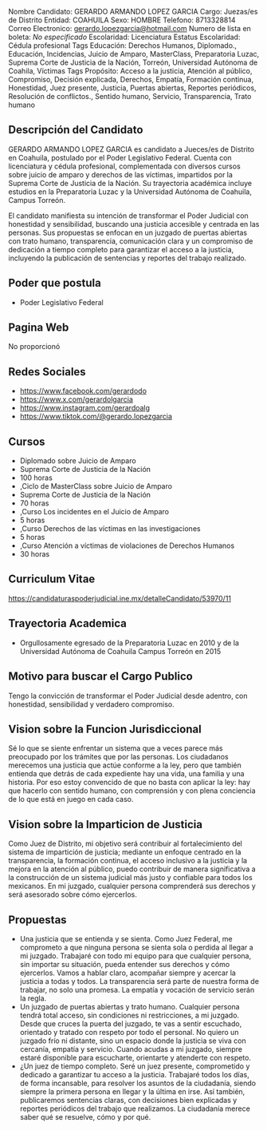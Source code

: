 Nombre Candidato: GERARDO ARMANDO LOPEZ GARCIA
Cargo: Juezas/es de Distrito
Entidad: COAHUILA
Sexo: HOMBRE
Telefono: 8713328814
Correo Electronico: gerardo.lopezgarcia@hotmail.com
Numero de lista en boleta: *No especificado*
Escolaridad: Licenciatura
Estatus Escolaridad: Cédula profesional
Tags Educación: Derechos Humanos, Diplomado., Educación, Incidencias, Juicio de Amparo, MasterClass, Preparatoria Luzac, Suprema Corte de Justicia de la Nación, Torreón, Universidad Autónoma de Coahila, Víctimas
Tags Propósito: Acceso a la justicia, Atención al público, Compromiso, Decisión explicada, Derechos, Empatía, Formación continua, Honestidad, Juez presente, Justicia, Puertas abiertas, Reportes periódicos, Resolución de conflictos., Sentido humano, Servicio, Transparencia, Trato humano


## Descripción del Candidato 

GERARDO ARMANDO LOPEZ GARCIA es candidato a Jueces/es de Distrito en Coahuila, postulado por el Poder Legislativo Federal. Cuenta con licenciatura y cédula profesional, complementada con diversos cursos sobre juicio de amparo y derechos de las víctimas, impartidos por la Suprema Corte de Justicia de la Nación. Su trayectoria académica incluye estudios en la Preparatoria Luzac y la Universidad Autónoma de Coahuila, Campus Torreón.

El candidato manifiesta su intención de transformar el Poder Judicial con honestidad y sensibilidad, buscando una justicia accesible y centrada en las personas. Sus propuestas se enfocan en un juzgado de puertas abiertas con trato humano, transparencia, comunicación clara y un compromiso de dedicación a tiempo completo para garantizar el acceso a la justicia, incluyendo la publicación de sentencias y reportes del trabajo realizado.


## Poder que postula

- Poder Legislativo Federal


## Pagina Web

No proporcionó


## Redes Sociales

- https://www.facebook.com/gerardodo
- https://www.x.com/gerardolgarcia
- https://www.instagram.com/gerardoalg
- https://www.tiktok.com/@gerardo.lopezgarcia


## Cursos

- Diplomado sobre Juicio de Amparo
- Suprema Corte de Justicia de la Nación
- 100 horas
- ,Ciclo de MasterClass sobre Juicio de Amparo
- Suprema Corte de Justicia de la Nación
- 70 horas
- ,Curso Los incidentes en el Juicio de Amparo
- 5 horas
- ,Curso Derechos de las víctimas en las investigaciones
- 5 horas
- ,Curso Atención a víctimas de violaciones de Derechos Humanos
- 30 horas


## Curriculum Vitae

https://candidaturaspoderjudicial.ine.mx/detalleCandidato/53970/11


## Trayectoria Academica

- Orgullosamente egresado de la Preparatoria Luzac en 2010 y de la Universidad Autónoma de Coahuila Campus Torreón en 2015


## Motivo para buscar el Cargo Publico

Tengo la convicción de transformar el Poder Judicial desde adentro, con honestidad, sensibilidad y verdadero compromiso.


## Vision sobre la Funcion Jurisdiccional

Sé lo que se siente enfrentar un sistema que a veces parece más preocupado por los trámites que por las personas. Los ciudadanos merecemos una justicia que actúe conforme a la ley, pero que también entienda que detrás de cada expediente hay una vida, una familia y una historia. Por eso estoy convencido de que no basta con aplicar la ley: hay que hacerlo con sentido humano, con comprensión y con plena conciencia de lo que está en juego en cada caso.


## Vision sobre la Imparticion de Justicia

Como Juez de Distrito, mi objetivo será contribuir al fortalecimiento del sistema de impartición de justicia; mediante un enfoque centrado en la transparencia, la formación continua, el acceso inclusivo a la justicia y la mejora en la atención al público, puedo contribuir de manera significativa a la construcción de un sistema judicial más justo y confiable para todos los mexicanos. En mi juzgado, cualquier persona comprenderá sus derechos y será asesorado sobre cómo ejercerlos.


## Propuestas

- Una justicia que se entienda y se sienta. Como Juez Federal, me comprometo a que ninguna persona se sienta sola o perdida al llegar a mi juzgado. Trabajaré con todo mi equipo para que cualquier persona, sin importar su situación, pueda entender sus derechos y cómo ejercerlos. Vamos a hablar claro, acompañar siempre y acercar la justicia a todas y todos. La transparencia será parte de nuestra forma de trabajar, no solo una promesa. La empatía y vocación de servicio serán la regla.
- Un juzgado de puertas abiertas y trato humano. Cualquier persona tendrá total acceso, sin condiciones ni restricciones, a mi juzgado. Desde que cruces la puerta del juzgado, te vas a sentir escuchado, orientado y tratado con respeto por todo el personal. No quiero un juzgado frío ni distante, sino un espacio donde la justicia se viva con cercanía, empatía y servicio. Cuando acudas a mi juzgado, siempre estaré disponible para escucharte, orientarte y atenderte con respeto.
- ¿Un juez de tiempo completo. Seré un juez presente, comprometido y dedicado a garantizar tu acceso a la justicia. Trabajaré todos los días, de forma incansable, para resolver los asuntos de la ciudadanía, siendo siempre la primera persona en llegar y la última en irse. Así también, publicaremos sentencias claras, con decisiones bien explicadas y reportes periódicos del trabajo que realizamos. La ciudadanía merece saber qué se resuelve, cómo y por qué.

